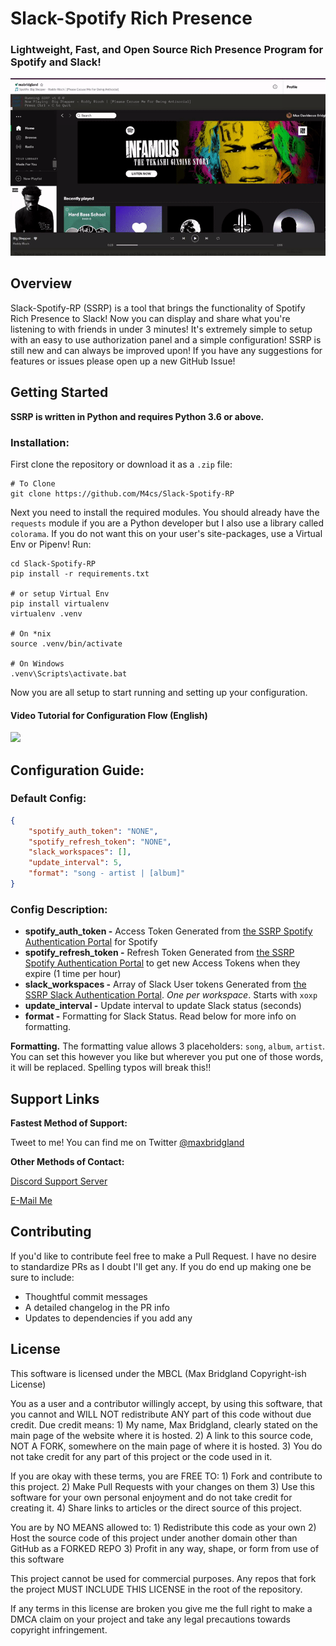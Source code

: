 # Slack-Spotify Rich Presence
### Lightweight, Fast, and Open Source Rich Presence Program for Spotify and Slack!

<p>
    <p align="center"><center><img src="https://raw.githubusercontent.com/M4cs/Slack-Spotify-RP/master/images/example.gif"></center></p>
<p>

## Overview

Slack-Spotify-RP (SSRP) is a tool that brings the functionality of Spotify Rich Presence to Slack! Now you can display and share what you're listening to with friends in under 3 minutes! It's extremely simple to setup with an easy to use authorization panel and a simple configuration! SSRP is still new and can always be improved upon! If you have any suggestions for features or issues please open up a new GitHub Issue!

## Getting Started

**SSRP is written in Python and requires Python 3.6 or above.**

### Installation:

First clone the repository or download it as a `.zip` file:

```
# To Clone
git clone https://github.com/M4cs/Slack-Spotify-RP
```

Next you need to install the required modules. You should already have the `requests` module if you are a Python developer but I also use a library called `colorama`. If you do not want this on your user's site-packages, use a Virtual Env or Pipenv! Run:

```
cd Slack-Spotify-RP
pip install -r requirements.txt

# or setup Virtual Env
pip install virtualenv
virtualenv .venv

# On *nix
source .venv/bin/activate

# On Windows
.venv\Scripts\activate.bat
```

Now you are all setup to start running and setting up your configuration.

#### Video Tutorial for Configuration Flow (English)

[![](https://img.youtube.com/vi/YbBKw0eh520/mqdefault.jpg)](https://youtu.be/YbBKw0eh520)

## Configuration Guide:

### Default Config:

```json
{
    "spotify_auth_token": "NONE",
    "spotify_refresh_token": "NONE",
    "slack_workspaces": [],
    "update_interval": 5,
    "format": "song - artist | [album]"
}
```

### Config Description:

- **spotify_auth_token -** Access Token Generated from [the SSRP Spotify Authentication Portal](https://ssrp.maxbridgland.com/authorize) for Spotify
- **spotify_refresh_token -** Refresh Token Generated from [the SSRP Spotify Authentication Portal](https://ssrp.maxbridgland.com/authorize) to get new Access Tokens when they expire (1 time per hour)
- **slack_workspaces -** Array of Slack User tokens Generated from [the SSRP Slack Authentication Portal](https://ssrp.maxbridgland.com/authorize_slack). *One per workspace*. Starts with `xoxp`
- **update_interval -** Update interval to update Slack status (seconds)
- **format -** Formatting for Slack Status. Read below for more info on formatting.

**Formatting.** The formatting value allows 3 placeholders: `song`, `album`, `artist`. You can set this however you like but wherever you put one of those words, it will be replaced. Spelling typos will break this!!

## Support Links

**Fastest Method of Support:**

Tweet to me! You can find me on Twitter [@maxbridgland](https://twitter.com/maxbridgland)

**Other Methods of Contact:**

[Discord Support Server](https://discord.gg/NjxjCQQ)

[E-Mail Me](mailto://mabridgland@protonmail.com)

## Contributing

If you'd like to contribute feel free to make a Pull Request. I have no desire to standardize PRs as I doubt I'll get any. If you do end up making one be sure to include:

- Thoughtful commit messages
- A detailed changelog in the PR info
- Updates to dependencies if you add any

## License

This software is licensed under the MBCL (Max Bridgland Copyright-ish License)

You as a user and a contributor willingly accept, by using this software,
that you cannot and WILL NOT redistribute ANY part of this code without
due credit. Due credit means: 1) My name, Max Bridgland, clearly stated
on the main page of the website where it is hosted. 2) A link to this
source code, NOT A FORK, somewhere on the main page of where it is hosted.
3) You do not take credit for any part of this project or the code used
in it.

If you are okay with these terms, you are FREE TO: 1) Fork and contribute to
this project. 2) Make Pull Requests with your changes on them 3) Use this
software for your own personal enjoyment and do not take credit for creating
it. 4) Share links to articles or the direct source of this project. 

You are by NO MEANS allowed to: 1) Redistribute this code as your own 2)
Host the source code of this project under another domain other than GitHub
as a FORKED REPO 3) Profit in any way, shape, or form from use of this
software

This project cannot be used for commercial purposes. Any repos that fork
the project MUST INCLUDE THIS LICENSE in the root of the repository.

If any terms in this license are broken you give me the full right to make
a DMCA claim on your project and take any legal precautions towards copyright
infringement.

